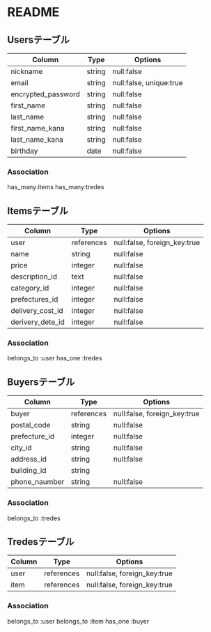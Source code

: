 # README

## Usersテーブル

|Column             |Type    |Options                 |
|-------------------|--------|------------------------|
|nickname           | string | null:false             |
|email              | string | null:false, unique:true|
|encrypted_password | string | null:false             |
|first_name         | string | null:false             |
|last_name          | string | null:false             |
|first_name_kana    | string | null:false             |
|last_name_kana     | string | null:false             |
|birthday           | date   | null:false             |

### Association

has_many:items
has_many:tredes

## Itemsテーブル

|Column           |Type        |Options                       |
|-----------------|------------|------------------------------|
|user             | references | null:false, foreign_key:true |
|name             | string     | null:false                   |
|price            | integer    | null:false                   |
|description_id   | text       | null:false                   |
|category_id      | integer    | null:false                   |
|prefectures_id   | integer    | null:false                   |
|delivery_cost_id | integer    | null:false                   |
|derivery_dete_id | integer    | null:false                   |

### Association

belongs_to :user
has_one :tredes

## Buyersテーブル

|Column        |Type        |Options                       |
|--------------|------------|------------------------------|
|buyer         | references | null:false, foreign_key:true |
|postal_code   | string     | null:false                   |
|prefecture_id | integer    | null:false                   |
|city_id       | string     | null:false                   |
|address_id    | string     | null:false                   |
|building_id   | string     |                              |
|phone_naumber | string     | null:false                   |

### Association

belongs_to :tredes

## Tredesテーブル

|Column |Type        |Options                       |
|-------|------------|------------------------------|
|user   | references | null:false, foreign_key:true |
|item   | references | null:false, foreign_key:true |

### Association

belongs_to :user
belongs_to :item
has_one :buyer